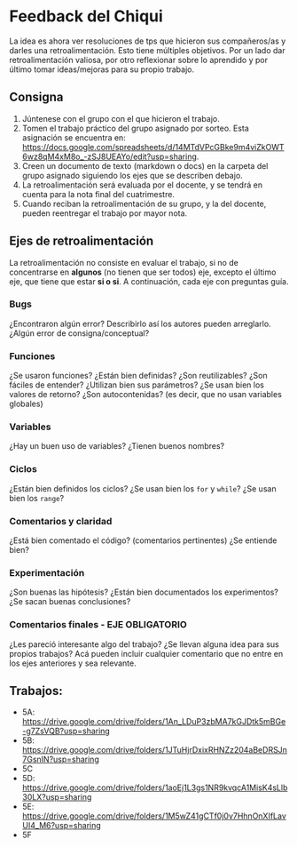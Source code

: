 # Feedback del Chiqui

La idea es ahora ver resoluciones de tps que hicieron sus compañeros/as y darles una retroalimentación. Esto tiene múltiples objetivos. Por un lado dar retroalimentación valiosa, por otro reflexionar sobre lo aprendido y por último tomar ideas/mejoras para su propio trabajo.

## Consigna

1. Júntenese con el grupo con el que hicieron el trabajo.
2. Tomen el trabajo práctico del grupo asignado por sorteo. Esta asignación se encuentra en: https://docs.google.com/spreadsheets/d/14MTdVPcGBke9m4viZkOWT6wz8qM4xM8o_-zSJ8UEAYo/edit?usp=sharing.
3. Creen un documento de texto (markdown o docs) en la carpeta del grupo asignado siguiendo los ejes que se describen debajo.
4. La retroalimentación será evaluada por el docente, y se tendrá en cuenta para la nota final del cuatrimestre.
5. Cuando reciban la retroalimentación de su grupo, y la del docente, pueden reentregar el trabajo por mayor nota.

## Ejes de retroalimentación

La retroalimentación no consiste en evaluar el trabajo, si no de concentrarse en **algunos** (no tienen que ser todos) eje, excepto el último eje, que tiene que estar **si o si**. A continuación, cada eje con preguntas guía.

### Bugs

¿Encontraron algún error? Describirlo así los autores pueden arreglarlo. ¿Algún error de consigna/conceptual?

### Funciones

¿Se usaron funciones? ¿Están bien definidas? ¿Son reutilizables? ¿Son fáciles de entender? ¿Utilizan bien sus parámetros? ¿Se usan bien los valores de retorno? ¿Son autocontenidas? (es decir, que no usan variables globales)

### Variables

¿Hay un buen uso de variables? ¿Tienen buenos nombres?

### Ciclos

¿Están bien definidos los ciclos? ¿Se usan bien los `for` y `while`? ¿Se usan bien los `range`?

### Comentarios y claridad

¿Está bien comentado el código? (comentarios pertinentes) ¿Se entiende bien?

### Experimentación

¿Son buenas las hipótesis? ¿Están bien documentados los experimentos? ¿Se sacan buenas conclusiones?

### Comentarios finales - EJE OBLIGATORIO

¿Les pareció interesante algo del trabajo? ¿Se llevan alguna idea para sus propios trabajos? Acá pueden incluir cualquier comentario que no entre en los ejes anteriores y sea relevante.

## Trabajos:

- 5A: https://drive.google.com/drive/folders/1An_LDuP3zbMA7kGJDtk5mBGe-g7ZsVQB?usp=sharing
- 5B: https://drive.google.com/drive/folders/1JTuHjrDxixRHNZz204aBeDRSJn7GsnIN?usp=sharing
- 5C
- 5D: https://drive.google.com/drive/folders/1aoEj1L3gs1NR9kvqcA1MisK4sLlb30LX?usp=sharing
- 5E: https://drive.google.com/drive/folders/1M5wZ41gCTf0j0v7HhnOnXIfLavUI4_M6?usp=sharing
- 5F
